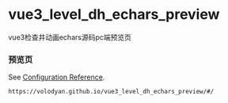 # vue3_level_dh_echars_preview
vue3检查井动画echars源码pc端预览页

### 预览页
See [Configuration Reference](https://volodyan.github.io/vue3_level_dh_echars_preview/#/).

```
https://volodyan.github.io/vue3_level_dh_echars_preview/#/
```

